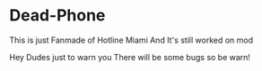 # Dead-Phone
This is just Fanmade of Hotline Miami And It's still worked on mod


Hey Dudes just to warn you There will be some bugs so be warn!
